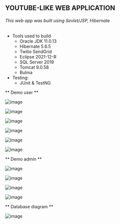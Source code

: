 ## YOUTUBE-LIKE WEB APPLICATION
###### This web app was built using Sevlet/JSP, Hibernate

- Tools used to build
  - Oracle JDK 11.0.13
  - Hibernate 5.6.5
  - Twilio SendGrid
  - Eclipse 2021-12-R
  - SQL Server 2019
  - Tomcat 9.0.58
  - Bulma
- Testing:
  - JUnit & TestNG

** Demo user **

![image](https://user-images.githubusercontent.com/52403567/159279597-256f7cf1-a89e-4892-ac52-1195b9aa1ea8.png)

![image](https://user-images.githubusercontent.com/52403567/159279647-2783919e-48ad-4c84-b519-666c773868c5.png)

![image](https://user-images.githubusercontent.com/52403567/159279673-3e58bcff-159f-4bd4-8842-16db1cd4d399.png)

![image](https://user-images.githubusercontent.com/52403567/159279707-4b726219-835a-4d5e-99e3-66c2793e6ec8.png)

![image](https://user-images.githubusercontent.com/52403567/159279782-866e96c1-74b6-4344-ad1e-3ea64df560bd.png)

![image](https://user-images.githubusercontent.com/52403567/159279853-968a9366-d892-4c54-bddf-0e29fc119442.png)

** Demo admin **

![image](https://user-images.githubusercontent.com/52403567/159280096-9c6ffdc8-ecc1-4e88-8c08-7e4a97bdf549.png)

![image](https://user-images.githubusercontent.com/52403567/159280151-e0899643-ade3-4143-a5b8-a608d6ea4be8.png)

![image](https://user-images.githubusercontent.com/52403567/159280212-b01ceb1b-5415-4fe3-9792-e7809fba41c8.png)

![image](https://user-images.githubusercontent.com/52403567/159280245-4a96c8ad-3b4d-4b26-8051-db08d0e44062.png)

** Database diagram **

![image](https://user-images.githubusercontent.com/52403567/159280588-ba09d06d-2a57-47d8-81d4-ba53bf096110.png)
